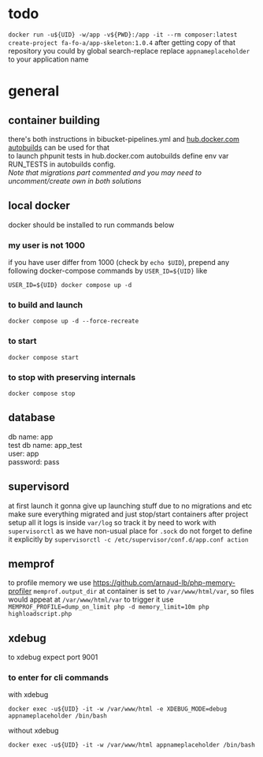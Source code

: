 # todo
`docker run -u${UID} -w/app -v${PWD}:/app -it --rm composer:latest create-project fa-fo-a/app-skeleton:1.0.4` 
after getting copy of that repository you could by global search-replace replace `appnameplaceholder` to your application name

# general

## container building
there's both instructions in bibucket-pipelines.yml and [hub.docker.com autobuilds](https://docs.docker.com/docker-hub/builds/) can be used for that<br>
to launch phpunit tests in hub.docker.com autobuilds define env var RUN_TESTS in autobuilds config.<br>
_Note that migrations part commented and you may need to uncomment/create own in both solutions_

## local docker
docker should be installed to run commands below

### my user is not 1000
if you have user differ from 1000 (check by `echo $UID`), prepend any following docker-compose commands by `USER_ID=${UID}`
like
```
USER_ID=${UID} docker compose up -d
```

### to build and launch
```
docker compose up -d --force-recreate
```

### to start
```
docker compose start
```
### to stop with preserving internals
```
docker compose stop
```

## database
db name: app<br>
test db name: app_test<br>
user: app<br>
password: pass<br>

## supervisord
at first launch it gonna give up launching stuff due to no migrations and etc
make sure everything migrated and just stop/start containers after project setup
all it logs is inside `var/log` so track it by need
to work with `supervisorctl` as we have non-usual place for `.sock` do not forget to define it explicitly by `supervisorctl -c /etc/supervisor/conf.d/app.conf action`

## memprof
to profile memory we use https://github.com/arnaud-lb/php-memory-profiler
`memprof.output_dir` at container is set to `/var/www/html/var`, so files would appeat at `/var/www/html/var`
to trigger it use `MEMPROF_PROFILE=dump_on_limit php -d memory_limit=10m php highloadscript.php`

## xdebug
to xdebug expect port 9001

### to enter for cli commands
with xdebug
```
docker exec -u${UID} -it -w /var/www/html -e XDEBUG_MODE=debug appnameplaceholder /bin/bash
```

without xdebug
```
docker exec -u${UID} -it -w /var/www/html appnameplaceholder /bin/bash
```
